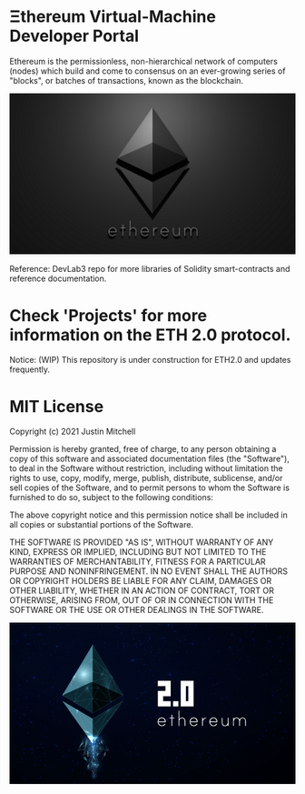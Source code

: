 # Ξthereum Virtual-Machine Developer Portal
Ethereum is the permissionless, non-hierarchical network of computers (nodes) which build and come to consensus on an ever-growing series of "blocks", or batches of transactions, known as the blockchain. 
<p align="center">
  <img src="MTeslaEthereumlogo.png" alt="demo" />
</p>
Reference: DevLab3 repo for more libraries of Solidity smart-contracts and reference documentation.

# Check 'Projects' for more information on the ETH 2.0 protocol.
Notice: (WIP) This repository is under construction for ETH2.0 and updates frequently.
  
# MIT License

Copyright (c) 2021 Justin Mitchell

Permission is hereby granted, free of charge, to any person obtaining a copy
of this software and associated documentation files (the "Software"), to deal
in the Software without restriction, including without limitation the rights
to use, copy, modify, merge, publish, distribute, sublicense, and/or sell
copies of the Software, and to permit persons to whom the Software is
furnished to do so, subject to the following conditions:

The above copyright notice and this permission notice shall be included in all
copies or substantial portions of the Software.

THE SOFTWARE IS PROVIDED "AS IS", WITHOUT WARRANTY OF ANY KIND, EXPRESS OR
IMPLIED, INCLUDING BUT NOT LIMITED TO THE WARRANTIES OF MERCHANTABILITY,
FITNESS FOR A PARTICULAR PURPOSE AND NONINFRINGEMENT. IN NO EVENT SHALL THE
AUTHORS OR COPYRIGHT HOLDERS BE LIABLE FOR ANY CLAIM, DAMAGES OR OTHER
LIABILITY, WHETHER IN AN ACTION OF CONTRACT, TORT OR OTHERWISE, ARISING FROM,
OUT OF OR IN CONNECTION WITH THE SOFTWARE OR THE USE OR OTHER DEALINGS IN THE
SOFTWARE.
<p align="center">
  <img src="2021-ethereum2logo-mitchtesla.png" alt="demo" />
</p>
